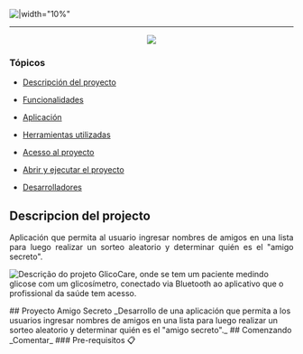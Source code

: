 ![|width="10%"](https://cdn-icons-png.freepik.com/256/12608/12608968.png?ga=GA1.1.1622220315.1738011490&semt=ais_hybrid|width="10%")
<hr>
<p align="center">
   <img src="http://img.shields.io/static/v1?label=STATUS&message=TERMINADO&color=RED&style=for-the-badge" #vitrinedev/>
</p>

### Tópicos 

- [Descripción del proyecto](#descripcion-del-projecto)

- [Funcionalidades](#funcionalidades)

- [Aplicación](#aplicação)

- [Herramientas utilizadas](#ferramentas-utilizadas)

- [Acesso al proyecto](#acesso-ao-projeto)

- [Abrir y ejecutar el proyecto](#abrir-e-rodar-o-projeto)

- [Desarrolladores](#desenvolvedores)

## Descripcion del projecto
<p align="justify">
Aplicación que permita al usuario ingresar nombres de amigos en una lista para luego realizar un sorteo aleatorio y determinar quién es el "amigo secreto".

![Descrição do projeto GlicoCare, onde se tem um paciente medindo glicose com um glicosímetro, conectado via Bluetooth ao aplicativo que o profissional da saúde tem acesso.]([https://user-images.githubusercontent.com/37356058/132422764-5a4e5300-7b04-4411-9126-387a445bc627.png](https://img.freepik.com/fotos-premium/adhesivos-papel-diferentes-nombres-fondo-azul-claro-vista-superior-elegir-nombre-baby39_495423-93200.jpg?ga=GA1.1.1622220315.1738011490&semt=ais_hybrid))
</p>
## Proyecto Amigo Secreto
_Desarrollo de una aplicación que permita a los usuarios ingresar nombres de amigos en una lista para luego realizar un sorteo aleatorio y determinar quién es el "amigo secreto"._
## Comenzando
_Comentar_
### Pre-requisitos 📋
